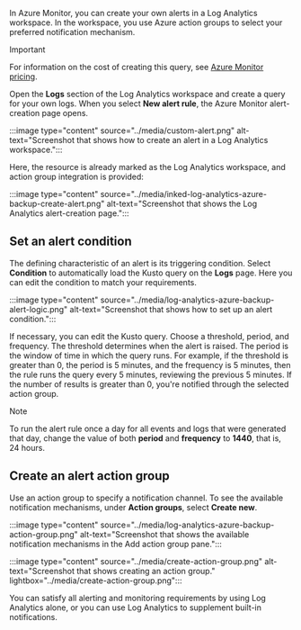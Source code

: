 In Azure Monitor, you can create your own alerts in a Log Analytics workspace. In the workspace, you use Azure action groups to select your preferred notification mechanism.

> [!IMPORTANT]
> For information on the cost of creating this query, see [Azure Monitor pricing](https://azure.microsoft.com/pricing/details/monitor/).

Open the **Logs** section of the Log Analytics workspace and create a query for your own logs. When you select **New alert rule**, the Azure Monitor alert-creation page opens.

:::image type="content" source="../media/custom-alert.png" alt-text="Screenshot that shows how to create an alert in a Log Analytics workspace.":::

Here, the resource is already marked as the Log Analytics workspace, and action group integration is provided:

:::image type="content" source="../media/inked-log-analytics-azure-backup-create-alert.png" alt-text="Screenshot that shows the Log Analytics alert-creation page.":::

## Set an alert condition

The defining characteristic of an alert is its triggering condition. Select **Condition** to automatically load the Kusto query on the **Logs** page. Here you can edit the condition to match your requirements.

:::image type="content" source="../media/log-analytics-azure-backup-alert-logic.png" alt-text="Screenshot that shows how to set up an alert condition.":::

If necessary, you can edit the Kusto query. Choose a threshold, period, and frequency. The threshold determines when the alert is raised. The period is the window of time in which the query runs. For example, if the threshold is greater than 0, the period is 5 minutes, and the frequency is 5 minutes, then the rule runs the query every 5 minutes, reviewing the previous 5 minutes. If the number of results is greater than 0, you're notified through the selected action group.

> [!NOTE]
> To run the alert rule once a day for all events and logs that were generated that day, change the value of both **period** and **frequency** to **1440**, that is, 24 hours.

## Create an alert action group

Use an action group to specify a notification channel. To see the available notification mechanisms, under **Action groups**, select **Create new**.

:::image type="content" source="../media/log-analytics-azure-backup-action-group.png" alt-text="Screenshot that shows the available notification mechanisms in the Add action group pane.":::

:::image type="content" source="../media/create-action-group.png" alt-text="Screenshot that shows creating an action group." lightbox="../media/create-action-group.png":::

You can satisfy all alerting and monitoring requirements by using Log Analytics alone, or you can use Log Analytics to supplement built-in notifications.
